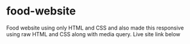 # food-website
Food website using only HTML and CSS and also made this responsive using raw HTML and CSS along with media query. Live site link below
